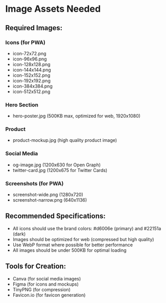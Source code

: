 # Image Assets Needed

## Required Images:

### Icons (for PWA)
- icon-72x72.png
- icon-96x96.png
- icon-128x128.png
- icon-144x144.png
- icon-152x152.png
- icon-192x192.png
- icon-384x384.png
- icon-512x512.png

### Hero Section
- hero-poster.jpg (500KB max, optimized for web, 1920x1080)

### Product
- product-mockup.jpg (high quality product image)

### Social Media
- og-image.jpg (1200x630 for Open Graph)
- twitter-card.jpg (1200x675 for Twitter Cards)

### Screenshots (for PWA)
- screenshot-wide.png (1280x720)
- screenshot-narrow.png (640x1136)

## Recommended Specifications:
- All icons should use the brand colors: #d6006e (primary) and #22151a (dark)
- Images should be optimized for web (compressed but high quality)
- Use WebP format where possible for better performance
- All images should be under 500KB for optimal loading

## Tools for Creation:
- Canva (for social media images)
- Figma (for icons and mockups)
- TinyPNG (for compression)
- Favicon.io (for favicon generation)